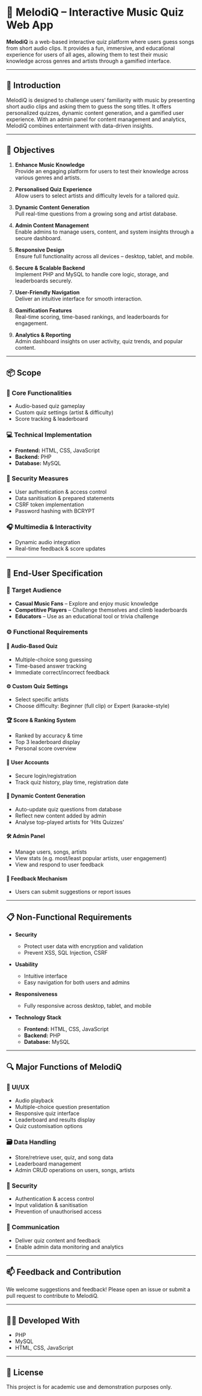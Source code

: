# 🎵 MelodiQ – Interactive Music Quiz Web App

**MelodiQ** is a web-based interactive quiz platform where users guess songs from short audio clips. It provides a fun, immersive, and educational experience for users of all ages, allowing them to test their music knowledge across genres and artists through a gamified interface.

---

## 📌 Introduction

MelodiQ is designed to challenge users’ familiarity with music by presenting short audio clips and asking them to guess the song titles. It offers personalized quizzes, dynamic content generation, and a gamified user experience. With an admin panel for content management and analytics, MelodiQ combines entertainment with data-driven insights.

---

## 🎯 Objectives

1. **Enhance Music Knowledge**  
   Provide an engaging platform for users to test their knowledge across various genres and artists.

2. **Personalised Quiz Experience**  
   Allow users to select artists and difficulty levels for a tailored quiz.

3. **Dynamic Content Generation**  
   Pull real-time questions from a growing song and artist database.

4. **Admin Content Management**  
   Enable admins to manage users, content, and system insights through a secure dashboard.

5. **Responsive Design**  
   Ensure full functionality across all devices – desktop, tablet, and mobile.

6. **Secure & Scalable Backend**  
   Implement PHP and MySQL to handle core logic, storage, and leaderboards securely.

7. **User-Friendly Navigation**  
   Deliver an intuitive interface for smooth interaction.

8. **Gamification Features**  
   Real-time scoring, time-based rankings, and leaderboards for engagement.

9. **Analytics & Reporting**  
   Admin dashboard insights on user activity, quiz trends, and popular content.

---

## 📦 Scope

### 🔧 Core Functionalities
- Audio-based quiz gameplay
- Custom quiz settings (artist & difficulty)
- Score tracking & leaderboard

### 💻 Technical Implementation
- **Frontend:** HTML, CSS, JavaScript
- **Backend:** PHP
- **Database:** MySQL

### 🔐 Security Measures
- User authentication & access control
- Data sanitisation & prepared statements
- CSRF token implementation
- Password hashing with BCRYPT

### 🎧 Multimedia & Interactivity
- Dynamic audio integration
- Real-time feedback & score updates

---

## 👤 End-User Specification

### 🎯 Target Audience
- **Casual Music Fans** – Explore and enjoy music knowledge
- **Competitive Players** – Challenge themselves and climb leaderboards
- **Educators** – Use as an educational tool or trivia challenge

### ⚙️ Functional Requirements

#### 🎼 Audio-Based Quiz
- Multiple-choice song guessing
- Time-based answer tracking
- Immediate correct/incorrect feedback

#### ⚙️ Custom Quiz Settings
- Select specific artists
- Choose difficulty: Beginner (full clip) or Expert (karaoke-style)

#### 🏆 Score & Ranking System
- Ranked by accuracy & time
- Top 3 leaderboard display
- Personal score overview

#### 👥 User Accounts
- Secure login/registration
- Track quiz history, play time, registration date

#### 🔁 Dynamic Content Generation
- Auto-update quiz questions from database
- Reflect new content added by admin
- Analyse top-played artists for ‘Hits Quizzes’

#### 🛠️ Admin Panel
- Manage users, songs, artists
- View stats (e.g. most/least popular artists, user engagement)
- View and respond to user feedback

#### 💬 Feedback Mechanism
- Users can submit suggestions or report issues

---

## 📋 Non-Functional Requirements

- **Security**
  - Protect user data with encryption and validation
  - Prevent XSS, SQL Injection, CSRF

- **Usability**
  - Intuitive interface
  - Easy navigation for both users and admins

- **Responsiveness**
  - Fully responsive across desktop, tablet, and mobile

- **Technology Stack**
  - **Frontend:** HTML, CSS, JavaScript
  - **Backend:** PHP
  - **Database:** MySQL

---

## 🔍 Major Functions of MelodiQ

### 🎨 UI/UX
- Audio playback
- Multiple-choice question presentation
- Responsive quiz interface
- Leaderboard and results display
- Quiz customisation options

### 🗃️ Data Handling
- Store/retrieve user, quiz, and song data
- Leaderboard management
- Admin CRUD operations on users, songs, artists

### 🔐 Security
- Authentication & access control
- Input validation & sanitisation
- Prevention of unauthorised access

### 📡 Communication
- Deliver quiz content and feedback
- Enable admin data monitoring and analytics

---

## 📫 Feedback and Contribution

We welcome suggestions and feedback! Please open an issue or submit a pull request to contribute to MelodiQ.

---

## 🧑‍💻 Developed With

- PHP
- MySQL
- HTML, CSS, JavaScript

---

## 📃 License

This project is for academic use and demonstration purposes only.
